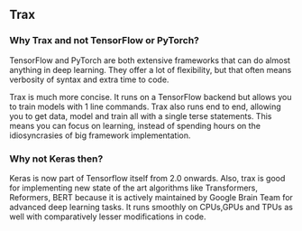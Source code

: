 ## Trax
### Why Trax and not TensorFlow or PyTorch?
TensorFlow and PyTorch are both extensive frameworks that can do almost anything in deep learning. They offer a lot of flexibility, but that often means verbosity of syntax and extra time to code.

Trax is much more concise. It runs on a TensorFlow backend but allows you to train models with 1 line commands. Trax also runs end to end, allowing you to get data, model and train all with a single terse statements. This means you can focus on learning, instead of spending hours on the idiosyncrasies of big framework implementation.

### Why not Keras then?
Keras is now part of Tensorflow itself from 2.0 onwards. Also, trax is good for implementing new state of the art algorithms like Transformers, Reformers, BERT because it is actively maintained by Google Brain Team for advanced deep learning tasks. It runs smoothly on CPUs,GPUs and TPUs as well with comparatively lesser modifications in code.